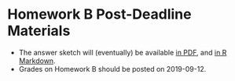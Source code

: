 # Homework B Post-Deadline Materials

- The answer sketch will (eventually) be available [in PDF](https://github.com/THOMASELOVE/2019-431/blob/master/HOMEWORK/B/sketch_B.pdf), and [in R Markdown](https://github.com/THOMASELOVE/2019-431/blob/master/HOMEWORK/B/sketch_B.Rmd).
- Grades on Homework B should be posted on 2019-09-12.

